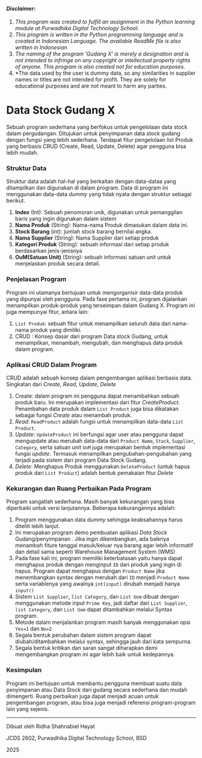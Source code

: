 #### *Disclaimer*:
1. *This program was created to fulfill an assignment in the Python learning module at Purwadhika Digital Technology School.*
2. *This program is written in the Python programming language and is created in Indonesian Language. The available ReadMe file is also written in Indonesian*
3. *The naming of the program 'Gudang X' is merely a designation and is not intended to infringe on any copyright or intellectual property rights of anyone. This program is also created not for education purposes.*
4. *The data used by the user is dummy data, so any similarities in supplier names or titles are not intended for profit. They are solely for educational purposes and are not meant to harm any parties.

# Data Stock Gudang X

Sebuah program sederhana yang berfokus untuk pengelolaan data stock dalam pergudangan. Ditujukan untuk penyimpanan data stock gudang dengan fungsi yang lebih sederhana. Terdapat fitur pengelolaan list Produk yang berbasis CRUD (Create, Read, Update, Delete) agar pengguna bisa lebih mudah.

### Struktur Data
Struktur data adalah hal-hal yang berkaitan dengan data-dataa yang ditampilkan dan digunakan di dalam program. Data di program ini menggunakan data-data *dummy* yang tidak nyata dengan struktur sebagai berikut.

1. **Index** (Int): Sebuah penomoran unik, digunakan untuk pemanggilan baris yang ingin digunakan dalam sistem
2. **Nama Produk** (String): Nama-nama Produk dimasukan dalam data ini.
3. **Stock Barang** (int): jumlah stock barang bernilai angka.
4. **Nama Supplier** (String): Nama Supplier dari setiap produk
5. **Kategori Produk** (String): sebuah informasi dari setiap produk berdasarkan jenis-jenisnya
6. **OuM(Satuan Unit)** (String): sebuah informasi satuan unit untuk menjelaskan produk secara detail.


### Penjelasan Program
Program ini utamanya bertujuan untuk mengorganisir data-data produk yang dipunyai oleh pengguna. Pada fase pertama ini, program dijalankan menampilkan produk-produk yang terseimpan dalam Gudang X. Program ini juga mempunyai fitur, antara lain:
1. `List Produk`: sebuah fitur untuk menampilkan seluruh data dari nama-nama produk yang dimiliki.
2. CRUD : Konsep dasar dari program Data stock Gudang, untuk menampilkan, menambah, mengubah, dan menghapus data produk dalam program.

### Aplikasi CRUD Dalam Program
CRUD adalah sebuah konsep dalam pengembangan aplikasi berbasis data. Singkatan dari *Create*, *Read*, *Update*, *Delete*
1. Create: dalam program ini pengguna dapat menambahkan sebuah produk baru. Ini merupakan implementasi dari fitur *CreateProduct*. Penambahan data produk dalam `List Product` juga bisa dikatakan sebagai fungsi *Create* atau menambah produk.
2. *Read*: `ReadProduct` adalah fungsi untuk menampilkan data-data `List Product`.
3. *Update*: `UpdateProduct` ini berfungsi agar user atau pengguna dapat mengupdate atau merubah data-data dari `Product Name`, `Stock`, `Supplier`, `Category`, serta satuan unit `UoM` juga merupakan bentuk implementasi fungsi *update*. Termasuk menampilkan pengubahan-pengubahan yang terjadi pada sistem dari program Data Stock Gudang.
4. *Delete*: Menghapus Produk menggunakan `DeleteProduct` (untuk hapus produk dari `List Product`)  adalah bentuk pemakaian fitur *Delete*


### Kekurangan dan Ruang Perbaikan Pada Program
Program sangatlah sederhana. Masih banyak kekurangan yang bisa diperbaiki untuk versi lanjutannya. Beberapa kekurangannya adalah:
1. Program menggunakan data *dummy* sehingga keabsahannya harus diteliti lebih lanjut.
2. Ini merupakan program demo pembuatan aplikasi *Data Stock* Gudang/penyimpanan . Jika ingin dikembangkan, ada baiknya menambah fiture tanggal masuk/keluar nya barang agar lebih informatif dan detail sama seperti Warehouse Management System (WMS)
3. Pada fase kali ini, program memiliki keterbatasan yaitu hanya dapat menghapus produk dengan menginput `ID` dari produk yang ingin di hapus. Program dapat menghapus dengan `Product Name` jika menembangkan syntax dengan merubah dari `ID` menjadi `Product Name` serta variablenya yang awalnya `int(input)` dirubah menjadi hanya `input()`
4. Sistem `List Supplier`, `list Category`, dan `List Uom` dibuat dengan menggunakan metode input `Prime Key`, jadi daftar dari `List Supplier`, `list Category`, dan `List Uom` dapat ditambahkan melalui Syntax program.
5. Metode dalam menjalankan program masih banyak menggunakan opsi `Yes=1` dan `No=2`
6. Segala bentuk perubahan dalam sistem program dapat diubah/ditambahkan melalui syntax, sehingga jauh dari kata sempurna.
7. Segala bentuk kritikan dan saran sangat diharapkan demi mengembangkan program ini agar lebih baik untuk kedepannya.

### Kesimpulan
Program ini bertujuan untuk membantu pengguna membuat suatu data penyimpanan atau Data Stock dari gudang secara sederhana dan mudah dimengerti. Ruang perbaikan juga dapat menjadi acuan untuk pengembangan program, atau bisa juga menjadi referensi program-program lain yang sejenis.

---


Dibuat oleh Ridha Shahnabiel Hayat

JCDS 2602, Purwadhika Digital Technology School, BSD

2025